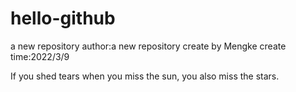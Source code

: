 # hello-github
a new repository
author:a new repository create by Mengke
create time:2022/3/9

If you shed tears when you miss the sun, you also miss the stars.
